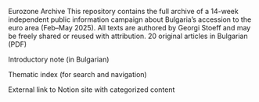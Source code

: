 Eurozone Archive
This repository contains the full archive of a 14-week independent public information campaign about Bulgaria’s accession to the euro area (Feb–May 2025). All texts are authored by Georgi Stoeff and may be freely shared or reused with attribution.
20 original articles in Bulgarian (PDF)

Introductory note (in Bulgarian)

Thematic index (for search and navigation)

External link to Notion site with categorized content
